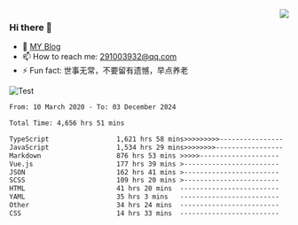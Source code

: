 <img align='right' src='https://github-readme-stats.vercel.app/api?username=niaogege&show_icons=true&theme=radical'/>

### Hi there 👋

- 🌱 [MY Blog](https://bythewayer.com/)
- 📫 How to reach me: 291003932@qq.com
- ⚡ Fun fact:  世事无常，不要留有遗憾，早点养老

![Test](https://github-readme-stats.vercel.app/api/top-langs/?username=niaogege&layout=compact)

<!--START_SECTION:waka-->

```txt
From: 10 March 2020 - To: 03 December 2024

Total Time: 4,656 hrs 51 mins

TypeScript                 1,621 hrs 58 mins>>>>>>>>>----------------   34.83 %
JavaScript                 1,534 hrs 29 mins>>>>>>>>-----------------   32.95 %
Markdown                   876 hrs 53 mins >>>>>--------------------   18.83 %
Vue.js                     177 hrs 39 mins >------------------------   03.82 %
JSON                       162 hrs 41 mins >------------------------   03.49 %
SCSS                       109 hrs 20 mins >------------------------   02.35 %
HTML                       41 hrs 20 mins  -------------------------   00.89 %
YAML                       35 hrs 3 mins   -------------------------   00.75 %
Other                      34 hrs 24 mins  -------------------------   00.74 %
CSS                        14 hrs 33 mins  -------------------------   00.31 %
```

<!--END_SECTION:waka-->
